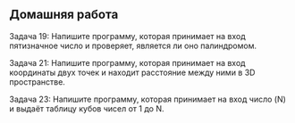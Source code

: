 ## Домашняя работа
Задача 19: Напишите программу, которая принимает на вход пятизначное число и проверяет, является ли оно палиндромом.

Задача 21: Напишите программу, которая принимает на вход координаты двух точек и находит расстояние между ними в 3D пространстве.

Задача 23: Напишите программу, которая принимает на вход число (N) и выдаёт таблицу кубов чисел от 1 до N.
